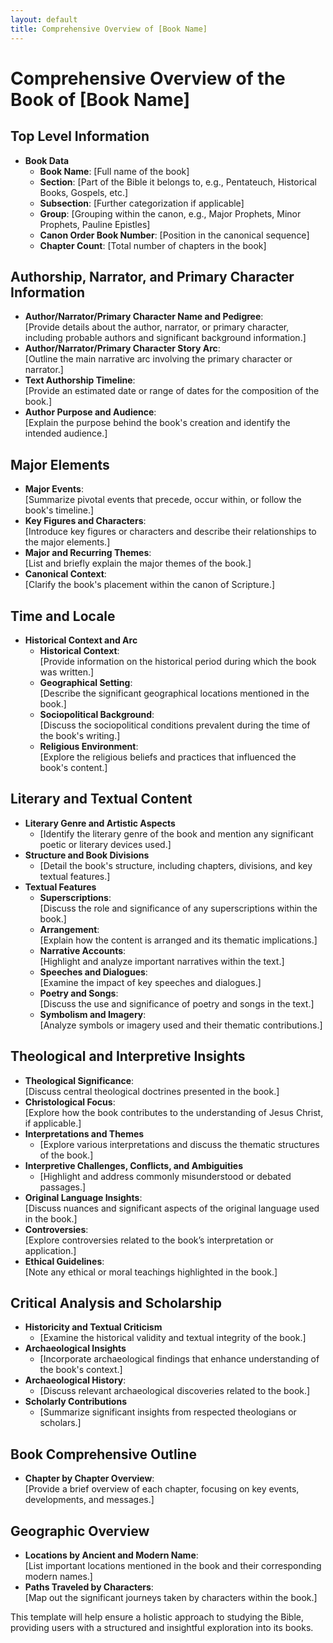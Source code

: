 ```yaml
---
layout: default
title: Comprehensive Overview of [Book Name]
---
```


# Comprehensive Overview of the Book of [Book Name]

## Top Level Information
- **Book Data**
  - **Book Name**: [Full name of the book]
  - **Section**: [Part of the Bible it belongs to, e.g., Pentateuch, Historical Books, Gospels, etc.]
  - **Subsection**: [Further categorization if applicable]
  - **Group**: [Grouping within the canon, e.g., Major Prophets, Minor Prophets, Pauline Epistles]
  - **Canon Order Book Number**: [Position in the canonical sequence]
  - **Chapter Count**: [Total number of chapters in the book]

## Authorship, Narrator, and Primary Character Information
- **Author/Narrator/Primary Character Name and Pedigree**:  
  [Provide details about the author, narrator, or primary character, including probable authors and significant background information.]
- **Author/Narrator/Primary Character Story Arc**:  
  [Outline the main narrative arc involving the primary character or narrator.]
- **Text Authorship Timeline**:  
  [Provide an estimated date or range of dates for the composition of the book.]
- **Author Purpose and Audience**:  
  [Explain the purpose behind the book's creation and identify the intended audience.]

## Major Elements
- **Major Events**:  
  [Summarize pivotal events that precede, occur within, or follow the book's timeline.]
- **Key Figures and Characters**:  
  [Introduce key figures or characters and describe their relationships to the major elements.]
- **Major and Recurring Themes**:  
  [List and briefly explain the major themes of the book.]
- **Canonical Context**:  
  [Clarify the book's placement within the canon of Scripture.]

## Time and Locale
- **Historical Context and Arc**
  - **Historical Context**:  
    [Provide information on the historical period during which the book was written.]
  - **Geographical Setting**:  
    [Describe the significant geographical locations mentioned in the book.]
  - **Sociopolitical Background**:  
    [Discuss the sociopolitical conditions prevalent during the time of the book's writing.]
  - **Religious Environment**:  
    [Explore the religious beliefs and practices that influenced the book's content.]

## Literary and Textual Content
- **Literary Genre and Artistic Aspects**
  - [Identify the literary genre of the book and mention any significant poetic or literary devices used.]
- **Structure and Book Divisions**
  - [Detail the book's structure, including chapters, divisions, and key textual features.]
- **Textual Features**
  - **Superscriptions**:  
    [Discuss the role and significance of any superscriptions within the book.]
  - **Arrangement**:  
    [Explain how the content is arranged and its thematic implications.]
  - **Narrative Accounts**:  
    [Highlight and analyze important narratives within the text.]
  - **Speeches and Dialogues**:  
    [Examine the impact of key speeches and dialogues.]
  - **Poetry and Songs**:  
    [Discuss the use and significance of poetry and songs in the text.]
  - **Symbolism and Imagery**:  
    [Analyze symbols or imagery used and their thematic contributions.]

## Theological and Interpretive Insights
- **Theological Significance**:  
  [Discuss central theological doctrines presented in the book.]
- **Christological Focus**:  
  [Explore how the book contributes to the understanding of Jesus Christ, if applicable.]
- **Interpretations and Themes**
  - [Explore various interpretations and discuss the thematic structures of the book.]
- **Interpretive Challenges, Conflicts, and Ambiguities**
  - [Highlight and address commonly misunderstood or debated passages.]
- **Original Language Insights**:  
  [Discuss nuances and significant aspects of the original language used in the book.]
- **Controversies**:  
  [Explore controversies related to the book’s interpretation or application.]
- **Ethical Guidelines**:  
  [Note any ethical or moral teachings highlighted in the book.]

## Critical Analysis and Scholarship
- **Historicity and Textual Criticism**
  - [Examine the historical validity and textual integrity of the book.]
- **Archaeological Insights**
  - [Incorporate archaeological findings that enhance understanding of the book's context.]
- **Archaeological History**:  
  - [Discuss relevant archaeological discoveries related to the book.]
- **Scholarly Contributions**
  - [Summarize significant insights from respected theologians or scholars.]

## Book Comprehensive Outline
- **Chapter by Chapter Overview**:  
  [Provide a brief overview of each chapter, focusing on key events, developments, and messages.]

## Geographic Overview
- **Locations by Ancient and Modern Name**:  
  [List important locations mentioned in the book and their corresponding modern names.]
- **Paths Traveled by Characters**:  
  [Map out the significant journeys taken by characters within the book.]

This template will help ensure a holistic approach to studying the Bible, providing users with a structured and insightful exploration into its books.
